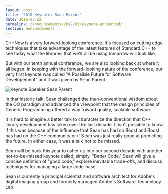 ```yaml
---
layout: post
title: "2016 Keynote: Sean Parent"
date: 2016-03-22
permalink: /announcements/2017/03/keynote-announced/
section: announcements
---
```


C++Now is a very forward-looking conference. It's focused on cutting edge techniques that take advantage of the latest features of Standard C++ to see today what the libraries that we'll all be using tomorrow will look like.

But with our tenth annual conference, we are also looking back at where it all began. In keeping with the forward-looking nature of the conference, our very first keynote was called "A Possible Future for Software Developement" and it was given by Sean Parent.

![Keynote Speaker Sean Parent](/assets/img/posts/2016/KeynoteSpeakerSeanParent.jpg "Keynote Speaker Sean Parent")

<!--break-->

In that historic talk, Sean challenged the then-conventional wisdom about the OO paradigm and advanced the viewpoint that the design principles of Generic Programming offered a way toward quality, scalable software.

It is hard to imagine a better talk to characterize the direction that C++ library development has taken over the last decade. It isn't possible to know if this was because of the influence that Sean has had on Boost and Boost has had on the C++ community or if Sean was just really good at predicting the future. In either case, it was a talk not to be missed.

Sean will be back this year to usher us into our second decade with another not-to-be-missed keynote called, simply, "Better Code." Sean will give a concise defintion of "good code," explore inevitable trade-offs, and discuss techniques for managing a large code base.

Sean is currently a principal scientist and software architect for Adobe's digital imaging group and formerly managed Adobe's Software Technology Lab.